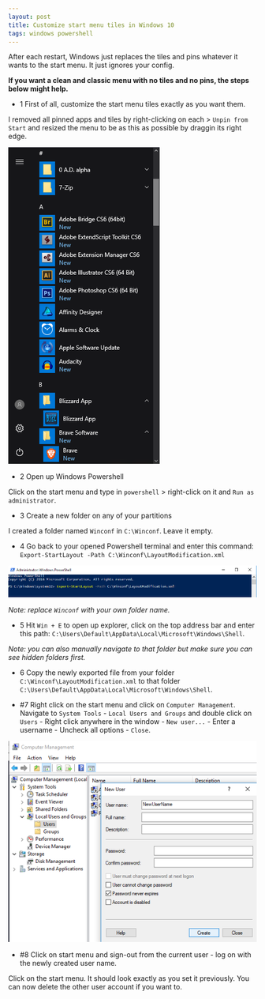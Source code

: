 ```yaml
---
layout: post
title: Customize start menu tiles in Windows 10
tags: windows powershell
---
```


After each restart, Windows just replaces the tiles and pins whatever it wants to the start menu. It just ignores your config.

**If you want a clean and classic menu with no tiles and no pins, the steps below might help.**

* 1 First of all, customize the start menu tiles exactly as you want them.

I removed all pinned apps and tiles by right-clicking on each > `Unpin from Start` 
and resized the menu to be as this as possible by draggin its right edge.

![Windows 10 - Clean Start Menu](/public/images/win10-notiles.png "Windows 10 - No tiles, no pins.")

* 2 Open up Windows Powershell

Click on the start menu and type in `powershell` > right-click on it and `Run as administrator`.

* 3 Create a new folder on any of your partitions

I created a folder named `Winconf` in `C:\Winconf`. Leave it empty.

* 4 Go back to your opened Powershell terminal and enter this command: 
`Export-StartLayout -Path C:\Winconf\LayoutModification.xml`

![Powershell Terminal](/public/images/powershell.png "Powershell terminal in Windows 10.")

*Note: replace `Winconf` with your own folder name.*

* 5 Hit `Win + E` to open up explorer, click on the top address bar and enter this path: 
`C:\Users\Default\AppData\Local\Microsoft\Windows\Shell`.

*Note: you can also manually navigate to that folder but make sure you can see hidden folders first.*

* 6 Copy the newly exported file from your folder `C:\Winconf\LayoutModification.xml` to that folder `C:\Users\Default\AppData\Local\Microsoft\Windows\Shell`.

* #7 Right click on the start menu and click on `Computer Management`. Navigate to `System Tools` - `Local Users and Groups` and double click on `Users` - Right click anywhere in the window - `New user...` - Enter a username - Uncheck all options - `Close`.

![Computer Management](/public/images/computer-management.png "Computer Management - New user.")

* #8 Click on start menu and sign-out from the current user - log on with the newly created user name.

Click on the start menu. It should look exactly as you set it previously. You can now delete the other user account if you want to.

